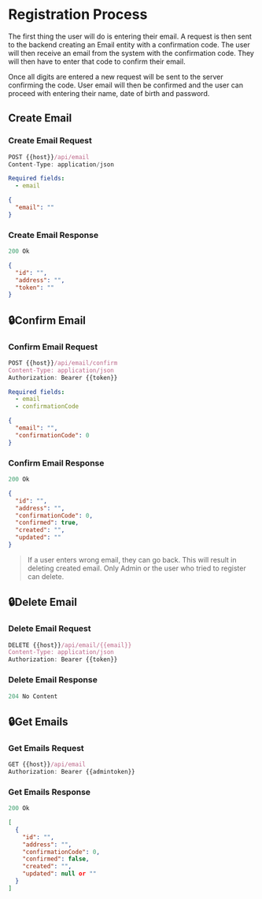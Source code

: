 # Registration Process

The first thing the user will do is entering their email. A request is then sent to the backend creating an Email entity with a confirmation code.
The user will then receive an email from the system with the confirmation code. They will then have to enter that code to confirm their email.

Once all digits are entered a new request will be sent to the server confirming the code. User email will then be confirmed and the user can proceed with entering their
name, date of birth and password.

## Create Email

### Create Email Request

```js
POST {{host}}/api/email
Content-Type: application/json
```

```yml
Required fields:
  - email
```

```json
{
  "email": ""
}
```

### Create Email Response

```js
200 Ok
```

```json
{
  "id": "",
  "address": "",
  "token": ""
}
```

## 🔒Confirm Email

### Confirm Email Request

```js
POST {{host}}/api/email/confirm
Content-Type: application/json
Authorization: Bearer {{token}}
```

```yml
Required fields:
  - email
  - confirmationCode
```

```json
{
  "email": "",
  "confirmationCode": 0
}
```

### Confirm Email Response

```js
200 Ok
```

```json
{
  "id": "",
  "address": "",
  "confirmationCode": 0,
  "confirmed": true,
  "created": "",
  "updated": ""
}
```

> If a user enters wrong email, they can go back.
> This will result in deleting created email.
> Only Admin or the user who tried to register can delete.

## 🔒Delete Email

### Delete Email Request

```js
DELETE {{host}}/api/email/{{email}}
Content-Type: application/json
Authorization: Bearer {{token}}
```

### Delete Email Response

```js
204 No Content
```

## 🔒Get Emails

### Get Emails Request

```js
GET {{host}}/api/email
Authorization: Bearer {{admintoken}}
```

### Get Emails Response

```js
200 Ok
```

```json
[
  {
    "id": "",
    "address": "",
    "confirmationCode": 0,
    "confirmed": false,
    "created": "",
    "updated": null or ""
  }
]
```
